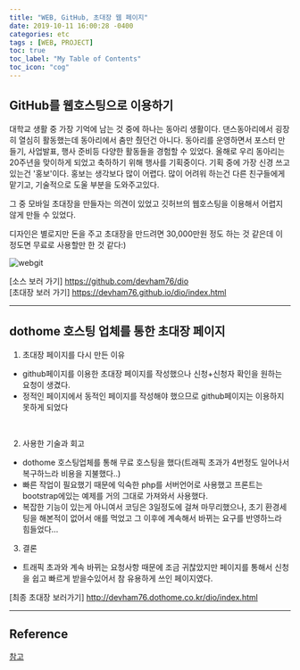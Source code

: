 ```yaml
---
title: "WEB, GitHub, 초대장 웹 페이지"
date: 2019-10-11 16:00:28 -0400
categories: etc
tags : [WEB, PROJECT]
toc: true
toc_label: "My Table of Contents"
toc_icon: "cog"
---
```

## GitHub를 웹호스팅으로 이용하기

대학교 생활 중 가장 기억에 남는 것 중에 하나는 동아리 생활이다.
댄스동아리에서 굉장히 열심히 활동했는데 동아리에서 춤만 췄던건 아니다.
동아리를 운영하면서 포스터 만들기, 사업발표, 행사 준비등 다양한 활동들을 경험할 수 있었다.
올해로 우리 동아리는 20주년을 맞이하게 되었고 축하하기 위해 행사를 기획중이다.
기획 중에 가장 신경 쓰고 있는건 '홍보'이다. 홍보는 생각보다 많이 어렵다.
많이 어려워 하는건 다른 친구들에게 맡기고, 기술적으로 도울 부분을 도와주고있다.

그 중 모바일 초대장을 만들자는 의견이 있었고
깃허브의 웹호스팅을 이용해서 어렵지 않게 만들 수 있었다.

디자인은 별로지만 돈을 주고 초대장을 만드려면 30,000만원 정도 하는 것 같은데 이 정도면 무료로 사용할만 한 것 같다:)

![webgit](https://user-images.githubusercontent.com/55946791/66632753-1eca0c80-ec44-11e9-85ba-0496093bff7e.JPG)

[소스 보러 가기] <https://github.com/devham76/dio> <br>
[초대장 보러 가기] <https://devham76.github.io/dio/index.html>

---
## dothome 호스팅 업체를 통한 초대장 페이지
1. 초대장 페이지를 다시 만든 이유
- github페이지를 이용한 초대장 페이지를 작성했으나 신청+신청자 확인을 원하는 요청이 생겼다.
- 정적인 페이지에서 동적인 페이지를 작성해야 했으므로 github페이지는 이용하지 못하게 되었다
<br>

2. 사용한 기술과 회고
- dothome 호스팅업체를 통해 무료 호스팅을 했다(트래픽 초과가 4번정도 일어나서 복구하느라 비용을 지불했다..)
- 빠른 작업이 필요했기 때문에 익숙한 php를 서버언어로 사용했고 프론트는 bootstrap에있는 예제를 거의 그대로 가져와서 사용했다.
- 복잡한 기능이 있는게 아니여서 코딩은 3일정도에 걸쳐 마무리했으나, 초기 환경세팅을 해본적이 없어서 애를 먹었고 그 이후에 계속해서 바뀌는 요구를 반영하느라 힘들었다...

3. 결론
- 트래픽 초과와 계속 바뀌는 요청사항 때문에 조금 귀찮았지만 페이지를 통해서 신청을 쉽고 빠르게 받을수있어서 참 유용하게 쓰인 페이지였다.

[최종 초대장 보러가기] <http://devham76.dothome.co.kr/dio/index.html>

---
## Reference
[참고](http://blog.naver.com/PostView.nhn?blogId=nstar1011&logNo=220617361408)
